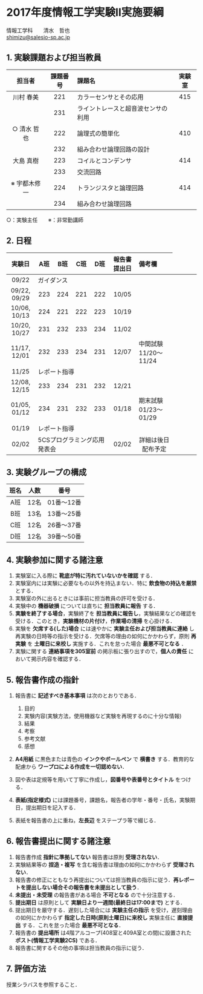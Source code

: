 # 2017年度情報工学実験Ⅱ実施要綱

情報工学科　　清水　哲也  
shimizu@salesio-sp.ac.jp

## 1. 実験課題および担当教員

| 担当者        | 課題番号 | 課題名                             | 実験室 |
|:-------------:|:--------:|:-----------------------------------|:------:|
| 川村 春美     | 221      | カラーセンサとその応用             | 415    |
|               | 231      | ライントレースと超音波センサの利用 |        |
| ○ 清水 哲也  | 222      | 論理式の簡単化                     | 410    |
|               | 232      | 組み合わせ論理回路の設計           |        |
| 大島 真樹     | 223      | コイルとコンデンサ                 | 414    |
|               | 233      | 交流回路                           |        |         
| ※ 宇都木修一 | 224      | トランジスタと論理回路             | 414    |
|               | 234      | 組み合わせ論理回路                 |    　  |

○：実験主任　　※：非常勤講師

## 2. 日程

| 実験日       | A班 | B班 | C班 | D班 | 報告書提出日 | 備考欄 |
|:------------:|:---:|:---:|:---:|:---:|:------------:|:-------|
| 09/22        <td colspan=4>ガイダンス 
| 09/22, 09/29 | 223 | 224 | 221 | 222 | 10/05        |        |
| 10/06, 10/13 | 224 | 221 | 222 | 223 | 10/19        |        |
| 10/20, 10/27 | 231 | 232 | 233 | 234 | 11/02        |        |
| 11/17, 12/01 | 232 | 233 | 234 | 231 | 12/07 | 中間試験 11/20〜11/24 |
| 11/25         <td colspan=4>レポート指導 |||
| 12/08, 12/15 | 233 | 234 | 231 | 232 | 12/21        |  |
| 01/05, 01/12 | 234 | 231 | 232 | 233 | 01/18 | 期末試験 01/23〜01/29 |
| 01/19         <td colspan=4>レポート指導      　　　　  |||
| 02/02         <td colspan=4>5CSプログラミング応用発表会 | 02/02 | 詳細は後日配布予定 |

## 3. 実験グループの構成

| 班名 | 人数 | 番号       |
|:----:|:----:|:----------:|
| A班  | 12名 | 01番〜12番 |
| B班  | 13名 | 13番〜25番 |
| C班  | 12名 | 26番〜37番 |
| D班  | 12名 | 39番〜50番 |

## 4. 実験参加に関する諸注意

1.  実験室に入る際に **靴底が特に汚れていないかを確認** する．
2.  実験室内には実験に必要なもの以外を持込まない．特に **飲食物の持込を厳禁** とする．
3.  実験室の外に出るときには事前に担当教員の許可を受ける．
4.  実験中の **機器破損** については直ちに **担当教員に報告** する．
5.  **実験を終了する場合**，実験終了を **担当教員に報告し**，実験結果などの確認を受ける．このとき，**実験機材の片付け**，**作業場の清掃** を心掛ける．
6.  実験を **欠席する(した)場合** には速やかに **実験主任および担当教員に連絡** し再実験の日時等の指示を受ける．欠席等の理由の如何にかかわらず，原則 **再実験** を **土曜日に来校し** 実施する．これを怠った場合 **最悪不可となる** ．
7.  実験に関する **連絡事項を305室前** の掲示板に張り出すので，**個人の責任** において掲示内容を確認する．


## 5. 報告書作成の指針

1.  報告書に **記述すべき基本事項** は次のとおりである．
    1.  目的
    2.  実験内容(実験方法，使用機器など実験を再現するのに十分な情報)
    3.  結果
    4.  考察
    5.  参考文献
    6.  感想

2.  **A4用紙** に黒色または青色の **インクやボールペン** で **横書き** する．教育的な配慮から **ワープロによる作成を一切認めない**．
3.  図や表は定規等を用いて丁寧に作成し，**図番号や表番号とタイトル** をつける．
4.  **表紙(指定様式)** には課題番号，課題名，報告者の学年・番号・氏名，実験期日，提出期日を記入する．
5.  表紙を報告書の上に重ね，**左長辺** をステープラ等で綴じる．

## 6. 報告書提出に関する諸注意

1.  報告書作成 **指針に準拠してない** 報告書は原則 **受理されない**．
2.  実験結果等の **捏造・複写** を含む報告書は理由の如何にかかわらず **受理されない**．
3.  報告書の修正にともなう再提出については担当教員の指示に従う．**再レポートを提出しない場合その報告書を未提出として扱う**．
4.  **未提出・未受理** の報告書がある場合 **不可となる** ので十分注意する．
5.  **提出期日** は原則として **実験日より一週間(最終日は17:00まで)** とする．
6.  提出期日を厳守する．遅刻した場合には **実験主任の指示** を受け，遅刻理由の如何にかかわらず **指定した日時(原則土曜日)に来校し** 実験主任に **直接提出** する．これを怠った場合 **最悪不可となる**．
7.  報告書の **提出場所** は4階アルコープ(408室と409A室との間)に設置された **ポスト(情報工学実験2CS)** である．
8.  報告書に関するその他の事項は担当教員の指示に従う．

## 7. 評価方法

授業シラバスを参照すること．
